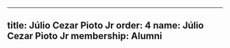 ---
  title: Júlio Cezar Pioto Jr
  order: 4
  name: Júlio Cezar Pioto Jr
  membership: Alumni
  ---
  